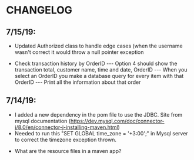 # CHANGELOG
 
## 7/15/19:
- Updated Authorized class to handle edge cases (when the username wasn't correct it would throw a null pointer exception
* Check transaction history by OrderID
	--- Option 4 should show the transaction total, customer name, time and date, OrderID
	--- When you select an OrderID you make a database query for every item with that OrderID
	--- Print all the information about that order
	
## 7/14/19:
- I added a new dependency in the pom file to use the JDBC. Site from mysql documentation (https://dev.mysql.com/doc/connector-j/8.0/en/connector-j-installing-maven.html)
- Needed to run this "SET GLOBAL time_zone = '+3:00';" in Mysql server to correct the timezone exception thrown.
* What are the resource files in a maven app?

